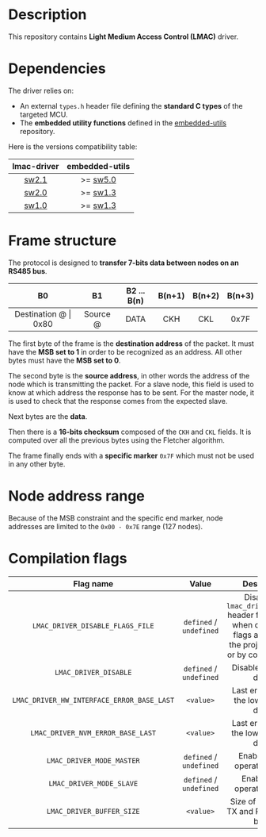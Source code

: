 # Description

This repository contains **Light Medium Access Control (LMAC)** driver.

# Dependencies

The driver relies on:

* An external `types.h` header file defining the **standard C types** of the targeted MCU.
* The **embedded utility functions** defined in the [embedded-utils](https://github.com/Ludovic-Lesur/embedded-utils) repository.

Here is the versions compatibility table:

| **lmac-driver** | **embedded-utils** |
|:---:|:---:|
| [sw2.1](https://github.com/Ludovic-Lesur/lmac-driver/releases/tag/sw2.1) | >= [sw5.0](https://github.com/Ludovic-Lesur/embedded-utils/releases/tag/sw5.0) |
| [sw2.0](https://github.com/Ludovic-Lesur/lmac-driver/releases/tag/sw2.0) | >= [sw1.3](https://github.com/Ludovic-Lesur/embedded-utils/releases/tag/sw1.3) |
| [sw1.0](https://github.com/Ludovic-Lesur/lmac-driver/releases/tag/sw1.0) | >= [sw1.3](https://github.com/Ludovic-Lesur/embedded-utils/releases/tag/sw1.3) |

# Frame structure

The protocol is designed to **transfer 7-bits data between nodes on an RS485 bus**.

| B0 | B1 | B2 ... B(n) | B(n+1) | B(n+2) | B(n+3) |
|:---:|:---:|:---:|:---:|:---:|:---:|
| Destination @ \| 0x80 | Source @ | DATA | CKH | CKL | 0x7F |

The first byte of the frame is the **destination address** of the packet. It must have the **MSB set to 1** in order to be recognized as an address. All other bytes must have the **MSB set to 0**.

The second byte is the **source address**, in other words the address of the node which is transmitting the packet. For a slave node, this field is used to know at which address the response has to be sent. For the master node, it is used to check that the response comes from the expected slave.

Next bytes are the **data**.

Then there is a **16-bits checksum** composed of the `CKH` and `CKL` fields. It is computed over all the previous bytes using the Fletcher algorithm.

The frame finally ends with a **specific marker** `0x7F` which must not be used in any other byte.

# Node address range

Because of the MSB constraint and the specific end marker, node addresses are limited to the `0x00 - 0x7E` range (127 nodes).

# Compilation flags

| **Flag name** | **Value** | **Description** |
|:---:|:---:|:---:|
| `LMAC_DRIVER_DISABLE_FLAGS_FILE` | `defined` / `undefined` | Disable the `lmac_driver_flags.h` header file inclusion when compilation flags are given in the project settings or by command line. |
| `LMAC_DRIVER_DISABLE` | `defined` / `undefined` | Disable the LMAC driver. |
| `LMAC_DRIVER_HW_INTERFACE_ERROR_BASE_LAST` | `<value>` | Last error base of the low level bus driver. |
| `LMAC_DRIVER_NVM_ERROR_BASE_LAST` | `<value>` | Last error base of the low level NVM driver. |
| `LMAC_DRIVER_MODE_MASTER` | `defined` / `undefined` | Enable master operating mode. |
| `LMAC_DRIVER_MODE_SLAVE` | `defined` / `undefined` | Enable slave operating mode. |
| `LMAC_DRIVER_BUFFER_SIZE` | `<value>` | Size of the internal TX and RX buffers in bytes. |
